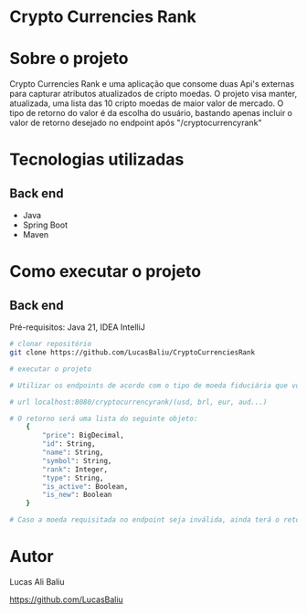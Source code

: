 # Crypto Currencies Rank

# Sobre o projeto

Crypto Currencies Rank e uma aplicação que consome duas Api's externas para capturar atributos atualizados de cripto moedas.
O projeto visa manter, atualizada, uma lista das 10 cripto moedas de maior valor de mercado. O tipo de retorno do valor é da escolha do usuário,
bastando apenas incluir o valor de retorno desejado no endpoint após "/cryptocurrencyrank"

# Tecnologias utilizadas
## Back end
- Java
- Spring Boot
- Maven

# Como executar o projeto

## Back end
Pré-requisitos: Java 21, IDEA IntelliJ

```bash
# clonar repositório
git clone https://github.com/LucasBaliu/CryptoCurrenciesRank

# executar o projeto

# Utilizar os endpoints de acordo com o tipo de moeda fiduciária que você quer como retorno de valor (/usd, /brl, /eur...)

# url localhost:8080/cryptocurrencyrank/(usd, brl, eur, aud...)

# O retorno será uma lista do seguinte objeto:
    {
        "price": BigDecimal,
        "id": String,
        "name": String,
        "symbol": String,
        "rank": Integer,
        "type": String,
        "is_active": Boolean,
        "is_new": Boolean
    }

# Caso a moeda requisitada no endpoint seja inválida, ainda terá o retorno do objeto acima porém os preços viram como null
```

# Autor

Lucas Ali Baliu

https://github.com/LucasBaliu
